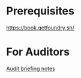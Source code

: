 # Prerequisites

https://book.getfoundry.sh/

# For Auditors

[Audit briefing notes](./devdocs/audits.briefing.md)
